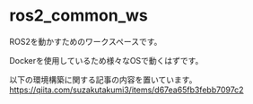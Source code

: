 # ros2_common_ws
ROS2を動かすためのワークスペースです。

Dockerを使用しているため様々なOSで動くはずです。

以下の環境構築に関する記事の内容を置いています。
https://qiita.com/suzakutakumi3/items/d67ea65fb3febb7097c2
